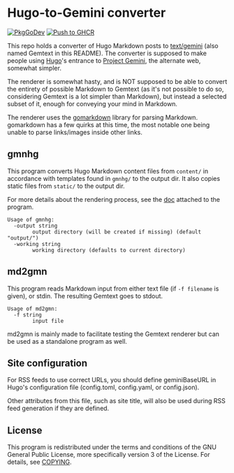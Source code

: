 # Hugo-to-Gemini converter

[![PkgGoDev](https://pkg.go.dev/badge/github.com/tdemin/gmnhg)](https://pkg.go.dev/github.com/tdemin/gmnhg)
[![Push to GHCR](https://github.com/tdemin/gmnhg/actions/workflows/docker.yml/badge.svg)](https://github.com/tdemin/gmnhg/actions/workflows/docker.yml)

This repo holds a converter of Hugo Markdown posts to
[text/gemini][Gemtext] (also named Gemtext in this README). The
converter is supposed to make people using [Hugo](https://gohugo.io)'s
entrance to [Project Gemini][Gemini], the alternate web, somewhat
simpler.

[Gemini]: https://gemini.circumlunar.space
[Gemtext]: https://gemini.circumlunar.space/docs/specification.html

The renderer is somewhat hasty, and is NOT supposed to be able to
convert the entirety of possible Markdown to Gemtext (as it's not
possible to do so, considering Gemtext is a lot simpler than Markdown),
but instead a selected subset of it, enough for conveying your mind in
Markdown.

The renderer uses the [gomarkdown][gomarkdown] library for parsing
Markdown. gomarkdown has a few quirks at this time, the most notable one
being unable to parse links/images inside other links.

[gomarkdown]: https://github.com/gomarkdown/markdown

## gmnhg

This program converts Hugo Markdown content files from `content/` in
accordance with templates found in `gmnhg/` to the output dir. It
also copies static files from `static/` to the output dir.

For more details about the rendering process, see the
[doc](cmd/gmnhg/main.go) attached to the program.

```
Usage of gmnhg:
  -output string
        output directory (will be created if missing) (default "output/")
  -working string
        working directory (defaults to current directory)
```

## md2gmn

This program reads Markdown input from either text file (if `-f
filename` is given), or stdin. The resulting Gemtext goes to stdout.

```
Usage of md2gmn:
  -f string
        input file
```

md2gmn is mainly made to facilitate testing the Gemtext renderer but
can be used as a standalone program as well.

## Site configuration

For RSS feeds to use correct URLs, you should define geminiBaseURL in
Hugo's configuration file (config.toml, config.yaml, or config.json).

Other attributes from this file, such as site title, will also be used
during RSS feed generation if they are defined.

## License

This program is redistributed under the terms and conditions of the GNU
General Public License, more specifically version 3 of the License. For
details, see [COPYING](COPYING).
